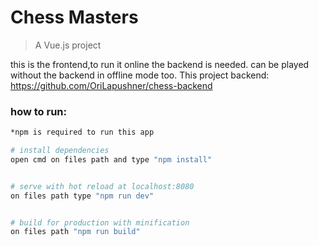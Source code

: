 # Chess Masters

> A Vue.js project

this is the frontend,to run it online the backend is needed.
can be played without the backend in offline mode too.
This project backend:
https://github.com/OriLapushner/chess-backend


### how to run:

``` bash
*npm is required to run this app

# install dependencies
open cmd on files path and type "npm install"


# serve with hot reload at localhost:8080
on files path type "npm run dev"


# build for production with minification
on files path "npm run build"


```